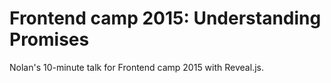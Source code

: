 Frontend camp 2015: Understanding Promises
=====

Nolan's 10-minute talk for Frontend camp 2015 with Reveal.js.